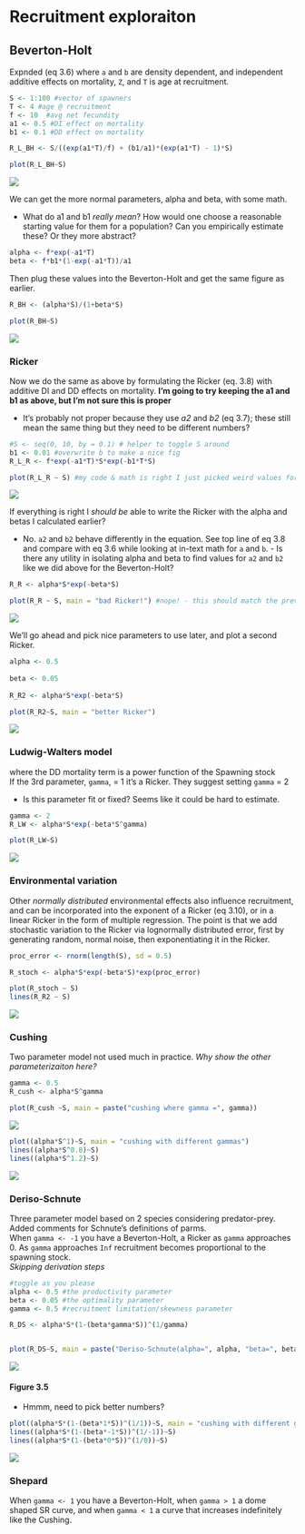 Recruitment exploraiton
================

## Beverton-Holt

Expnded (eq 3.6) where `a` and `b` are density dependent, and
independent additive effects on mortality, `Z`, and `T` is age at
recruitment.

``` r
S <- 1:100 #vector of spawners
T <- 4 #age @ recruitment
f <- 10  #avg net fecundity
a1 <- 0.5 #DI effect on mortality
b1 <- 0.1 #DD effect on mortality

R_L_BH <- S/((exp(a1*T)/f) + (b1/a1)*(exp(a1*T) - 1)*S)

plot(R_L_BH~S)
```

![](recruitment_files/figure-gfm/long%20beverton-holt-1.png)<!-- -->

We can get the more normal parameters, alpha and beta, with some math.  
- What do a1 and b1 *really mean*? How would one choose a reasonable
starting value for them for a population? Can you empirically estimate
these? Or they more abstract?

``` r
alpha <- f*exp(-a1*T)
beta <- f*b1*(1-exp(-a1*T))/a1
```

Then plug these values into the Beverton-Holt and get the same figure as
earlier.

``` r
R_BH <- (alpha*S)/(1+beta*S)

plot(R_BH~S)
```

![](recruitment_files/figure-gfm/beverton%20holt-1.png)<!-- -->

### Ricker

Now we do the same as above by formulating the Ricker (eq. 3.8) with
additive DI and DD effects on mortality. **I’m going to try keeping the
a1 and b1 as above, but I’m not sure this is proper**  
- It’s probably not proper because they use *a2* and *b2* (eq 3.7);
these still mean the same thing but they need to be different numbers?

``` r
#S <- seq(0, 10, by = 0.1) # helper to toggle S around
b1 <- 0.01 #overwrite b to make a nice fig 
R_L_R <- f*exp(-a1*T)*S*exp(-b1*T*S)

plot(R_L_R ~ S) #my code & math is right I just picked weird values for a and B I think... 
```

![](recruitment_files/figure-gfm/long%20Ricker-1.png)<!-- -->

If everything is right I *should be* able to write the Ricker with the
alpha and betas I calculated earlier?  
- No. `a2` and `b2` behave differently in the equation. See top line of
eq 3.8 and compare with eq 3.6 while looking at in-text math for `a` and
`b`. - Is there any utility in isolating alpha and beta to find values
for `a2` and `b2` like we did above for the Beverton-Holt?

``` r
R_R <- alpha*S*exp(-beta*S)

plot(R_R ~ S, main = "bad Ricker!") #nope! - this should match the previous fig. 
```

![](recruitment_files/figure-gfm/regular%20ricker-1.png)<!-- -->

We’ll go ahead and pick nice parameters to use later, and plot a second
Ricker.

``` r
alpha <- 0.5
  
beta <- 0.05
  
R_R2 <- alpha*S*exp(-beta*S)

plot(R_R2~S, main = "better Ricker")
```

![](recruitment_files/figure-gfm/unnamed-chunk-3-1.png)<!-- -->

### Ludwig-Walters model

where the DD mortality term is a power function of the Spawning stock  
If the 3rd parameter, `gamma`, = 1 it’s a Ricker. They suggest setting
`gamma` = 2  
- Is this parameter fit or fixed? Seems like it could be hard to
estimate.

``` r
gamma <- 2
R_LW <- alpha*S*exp(-beta*S^gamma)

plot(R_LW~S)
```

![](recruitment_files/figure-gfm/unnamed-chunk-4-1.png)<!-- -->

### Environmental variation

Other *normally distributed* environmental effects also influence
recruitment, and can be incorporated into the exponent of a Ricker (eq
3.10), or in a linear Ricker in the form of multiple regression. The
point is that we add stochastic variation to the Ricker via lognormally
distributed error, first by generating random, normal noise, then
exponentiating it in the Ricker.

``` r
proc_error <- rnorm(length(S), sd = 0.5)

R_stoch <- alpha*S*exp(-beta*S)*exp(proc_error)

plot(R_stoch ~ S)
lines(R_R2 ~ S)
```

![](recruitment_files/figure-gfm/Ricker%20with%20error-1.png)<!-- -->
### Cushing  
Two parameter model not used much in practice. *Why show the other
parameterizaiton here?*

``` r
gamma <- 0.5
R_cush <- alpha*S^gamma

plot(R_cush ~S, main = paste("cushing where gamma =", gamma))
```

![](recruitment_files/figure-gfm/cushing-1.png)<!-- -->

``` r
plot((alpha*S^1)~S, main = "cushing with different gammas")
lines((alpha*S^0.8)~S)
lines((alpha*S^1.2)~S)
```

![](recruitment_files/figure-gfm/cushing-2.png)<!-- -->

### Deriso-Schnute

Three parameter model based on 2 species considering predator-prey.
Added comments for Schnute’s definitions of parms.  
When `gamma <- -1` you have a Beverton-Holt, a Ricker as `gamma`
approaches 0. As `gamma` approaches `Inf` recruitment becomes
proportional to the spawning stock.  
*Skipping derivation steps*

``` r
#toggle as you please
alpha <- 0.5 #the productivity parameter
beta <- 0.05 #the optimality parameter
gamma <- 0.5 #recruitment limitation/skewness parameter

R_DS <- alpha*S*(1-(beta*gamma*S))^(1/gamma)


plot(R_DS~S, main = paste("Deriso-Schnute(alpha=", alpha, "beta=", beta, "gamma=", gamma, ")"))
```

![](recruitment_files/figure-gfm/D-S-1.png)<!-- -->

#### Figure 3.5

-   Hmmm, need to pick better numbers?

``` r
plot((alpha*S*(1-(beta*1*S))^(1/1))~S, main = "cushing with different gammas")
lines((alpha*S*(1-(beta*-1*S))^(1/-1))~S)
lines((alpha*S*(1-(beta*0*S))^(1/0))~S)
```

![](recruitment_files/figure-gfm/3.5-1.png)<!-- -->

### Shepard

When `gamma <- 1` you have a Beverton-Holt, when `gamma > 1` a dome
shaped SR curve, and when `gamma < 1` a curve that increases
indefinitely like the Cushing.
